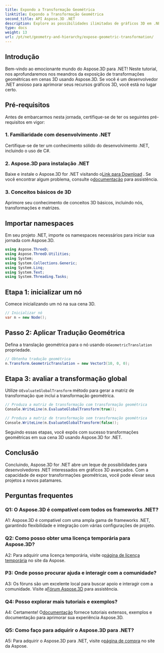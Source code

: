 ```yaml
---
title: Expondo a Transformação Geométrica
linktitle: Expondo a Transformação Geométrica
second_title: API Aspose.3D .NET
description: Explore as possibilidades ilimitadas de gráficos 3D em .NET com Aspose.3D. Descubra transformações geométricas sem esforço.
type: docs
weight: 13
url: /pt/net/geometry-and-hierarchy/expose-geometric-transformation/
---
```

## Introdução

Bem-vindo ao emocionante mundo do Aspose.3D para .NET! Neste tutorial, nos aprofundaremos nos meandros da exposição de transformações geométricas em cenas 3D usando Aspose.3D. Se você é um desenvolvedor .NET ansioso para aprimorar seus recursos gráficos 3D, você está no lugar certo.

## Pré-requisitos

Antes de embarcarmos nesta jornada, certifique-se de ter os seguintes pré-requisitos em vigor:

### 1. Familiaridade com desenvolvimento .NET

Certifique-se de ter um conhecimento sólido do desenvolvimento .NET, incluindo o uso de C#.

### 2. Aspose.3D para instalação .NET

 Baixe e instale o Aspose.3D for .NET visitando o[Link para Download](https://releases.aspose.com/3d/net/) . Se você encontrar algum problema, consulte o[documentação](https://reference.aspose.com/3d/net/) para assistência.

### 3. Conceitos básicos de 3D

Aprimore seu conhecimento de conceitos 3D básicos, incluindo nós, transformações e matrizes.

## Importar namespaces

Em seu projeto .NET, importe os namespaces necessários para iniciar sua jornada com Aspose.3D.

```csharp
using Aspose.ThreeD;
using Aspose.ThreeD.Utilities;
using System;
using System.Collections.Generic;
using System.Linq;
using System.Text;
using System.Threading.Tasks;
```

## Etapa 1: inicializar um nó

Comece inicializando um nó na sua cena 3D.

```csharp
// Inicializar nó
var n = new Node();
```

## Passo 2: Aplicar Tradução Geométrica

 Defina a translação geométrica para o nó usando o`GeometricTranslation` propriedade.

```csharp
// Obtenha tradução geométrica
n.Transform.GeometricTranslation = new Vector3(10, 0, 0);
```

## Etapa 3: avaliar a transformação global

 Utilize o`EvaluateGlobalTransform` método para gerar a matriz de transformação que inclui a transformação geométrica.

```csharp
// Produza a matriz de transformação com transformação geométrica
Console.WriteLine(n.EvaluateGlobalTransform(true));

// Produza a matriz de transformação sem transformação geométrica
Console.WriteLine(n.EvaluateGlobalTransform(false));
```

Seguindo essas etapas, você expôs com sucesso transformações geométricas em sua cena 3D usando Aspose.3D for .NET.

## Conclusão

Concluindo, Aspose.3D for .NET abre um leque de possibilidades para desenvolvedores .NET interessados em gráficos 3D avançados. Com a capacidade de expor transformações geométricas, você pode elevar seus projetos a novos patamares.

## Perguntas frequentes

### Q1: O Aspose.3D é compatível com todos os frameworks .NET?

A1: Aspose.3D é compatível com uma ampla gama de frameworks .NET, garantindo flexibilidade e integração com várias configurações de projeto.

### Q2: Como posso obter uma licença temporária para Aspose.3D?

 A2: Para adquirir uma licença temporária, visite o[página de licença temporária](https://purchase.aspose.com/temporary-license/) no site da Aspose.

### P3: Onde posso procurar ajuda e interagir com a comunidade?

 A3: Os fóruns são um excelente local para buscar apoio e interagir com a comunidade. Visite a[Fórum Aspose.3D](https://forum.aspose.com/c/3d/18) para assistência.

### Q4: Posso explorar mais tutoriais e exemplos?

 A4: Certamente! O[documentação](https://reference.aspose.com/3d/net/) fornece tutoriais extensos, exemplos e documentação para aprimorar sua experiência Aspose.3D.

### Q5: Como faço para adquirir o Aspose.3D para .NET?

 A5: Para adquirir o Aspose.3D para .NET, visite o[página de compra](https://purchase.aspose.com/buy) no site da Aspose.